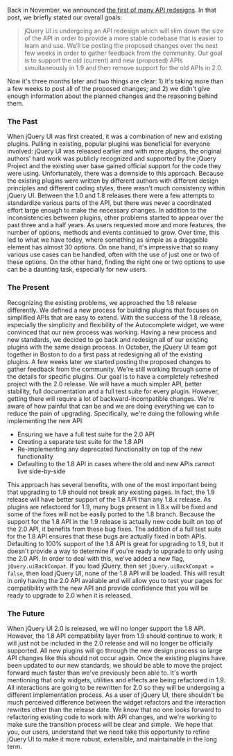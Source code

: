 Back in November, we announced [the first of many API
redesigns](http://blog.jqueryui.com/2010/11/accordion-api-redesign/). In
that post, we briefly stated our overall goals:

> jQuery UI is undergoing an API redesign which will slim down the size
> of the API in order to provide a more stable codebase that is easier
> to learn and use. We’ll be posting the proposed changes over the next
> few weeks in order to gather feedback from the community. Our goal is
> to support the old (current) and new (proposed) APIs simultaneously in
> 1.9 and then remove support for the old APIs in 2.0.

Now it's three months later and two things are clear: 1) it's taking
more than a few weeks to post all of the proposed changes; and 2) we
didn't give enough information about the planned changes and the
reasoning behind them.

### The Past

When jQuery UI was first created, it was a combination of new and
existing plugins. Pulling in existing, popular plugins was beneficial
for everyone involved: jQuery UI was released earlier and with more
plugins, the original authors' hard work was publicly recognized and
supported by the jQuery Project and the existing user base gained
official support for the code they were using. Unfortunately, there was
a downside to this approach. Because the existing plugins were written
by different authors with different design principles and different
coding styles, there wasn't much consistency within jQuery UI. Between
the 1.0 and 1.8 releases there were a few attempts to standardize
various parts of the API, but there was never a coordinated effort large
enough to make the necessary changes. In addition to the inconsistencies
between plugins, other problems started to appear over the past three
and a half years. As users requested more and more features, the number
of options, methods and events continued to grow. Over time, this led to
what we have today, where something as simple as a draggable element has
almost 30 options. On one hand, it's impressive that so many various use
cases can be handled, often with the use of just one or two of these
options. On the other hand, finding the right one or two options to use
can be a daunting task, especially for new users.

### The Present

Recognizing the existing problems, we approached the 1.8 release
differently. We defined a new process for building plugins that focuses
on simplified APIs that are easy to extend. With the success of the 1.8
release, especially the simplicity and flexibility of the Autocomplete
widget, we were convinced that our new process was working. Having a new
process and new standards, we decided to go back and redesign all of our
existing plugins with the same design process. In October, the jQuery UI
team got together in Boston to do a first pass at redesigning all of the
existing plugins. A few weeks later we started posting the proposed
changes to gather feedback from the community. We're still working
through some of the details for specific plugins. Our goal is to have a
completely refreshed project with the 2.0 release. We will have a much
simpler API, better stability, full documentation and a full test suite
for every plugin. However, getting there will require a lot of
backward-incompatible changes. We're aware of how painful that can be
and we are doing everything we can to reduce the pain of upgrading.
Specifically, we're doing the following while implementing the new API:

-   Ensuring we have a full test suite for the 2.0 API
-   Creating a separate test suite for the 1.8 API
-   Re-implementing any deprecated functionality on top of the new
    functionality
-   Defaulting to the 1.8 API in cases where the old and new APIs cannot
    live side-by-side

This approach has several benefits, with one of the most important being
that upgrading to 1.9 should not break any existing pages. In fact, the
1.9 release will have better support of the 1.8 API than any 1.8.x
release. As plugins are refactored for 1.9, many bugs present in 1.8.x
will be fixed and some of the fixes will not be easily ported to the 1.8
branch. Because the support for the 1.8 API in the 1.9 release is
actually new code built on top of the 2.0 API, it benefits from these
bug fixes. The addition of a full test suite for the 1.8 API ensures
that these bugs are actually fixed in both APIs. Defaulting to 100%
support of the 1.8 API is great for upgrading to 1.9, but it doesn't
provide a way to determine if you're ready to upgrade to only using the
2.0 API. In order to deal with this, we've added a new flag,
`jQuery.uiBackCompat`. If you load jQuery, then set
`jQuery.uiBackCompat = false`, then load jQuery UI, none of the 1.8 API
will be loaded. This will result in only having the 2.0 API available
and will allow you to test your pages for compatibility with the new API
and provide confidence that you will be ready to upgrade to 2.0 when it
is released.

### The Future

When jQuery UI 2.0 is released, we will no longer support the 1.8 API.
However, the 1.8 API compatibility layer from 1.9 should continue to
work; it will just not be included in the 2.0 release and will no longer
be officially supported. All new plugins will go through the new design
process so large API changes like this should not occur again. Once the
existing plugins have been updated to our new standards, we should be
able to move the project forward much faster than we've previously been
able to. It's worth mentioning that only widgets, utilities and effects
are being refactored in 1.9. All interactions are going to be rewritten
for 2.0 so they will be undergoing a different implementation process.
As a user of jQuery UI, there shouldn't be much perceived difference
between the widget refactors and the interaction rewrites other than the
release date. We know that no one looks forward to refactoring existing
code to work with API changes, and we're working to make sure the
transition process will be clear and simple.  We hope that you, our
users, understand that we need take this opportunity to refine jQuery UI
to make it more robust, extensible, and maintainable in the long term.
